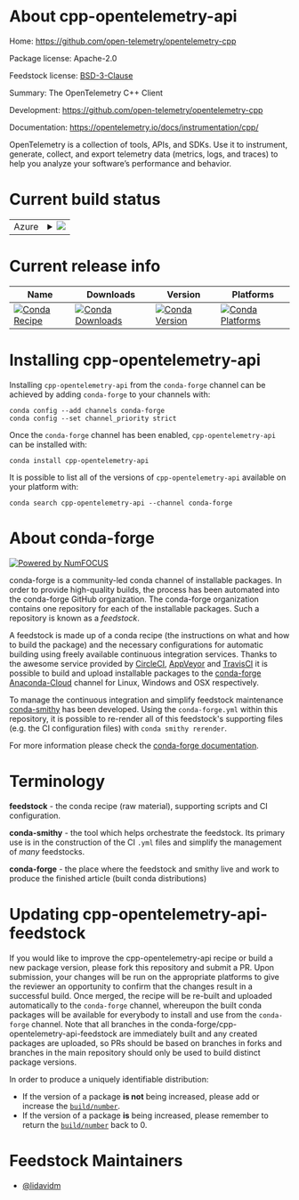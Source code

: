 About cpp-opentelemetry-api
===========================

Home: https://github.com/open-telemetry/opentelemetry-cpp

Package license: Apache-2.0

Feedstock license: [BSD-3-Clause](https://github.com/conda-forge/cpp-opentelemetry-api-feedstock/blob/master/LICENSE.txt)

Summary: The OpenTelemetry C++ Client

Development: https://github.com/open-telemetry/opentelemetry-cpp

Documentation: https://opentelemetry.io/docs/instrumentation/cpp/

OpenTelemetry is a collection of tools, APIs, and SDKs. Use it to
instrument, generate, collect, and export telemetry data (metrics,
logs, and traces) to help you analyze your software’s performance
and behavior.


Current build status
====================


<table>
    
  <tr>
    <td>Azure</td>
    <td>
      <details>
        <summary>
          <a href="https://dev.azure.com/conda-forge/feedstock-builds/_build/latest?definitionId=14770&branchName=master">
            <img src="https://dev.azure.com/conda-forge/feedstock-builds/_apis/build/status/cpp-opentelemetry-api-feedstock?branchName=master">
          </a>
        </summary>
        <table>
          <thead><tr><th>Variant</th><th>Status</th></tr></thead>
          <tbody><tr>
              <td>linux_64</td>
              <td>
                <a href="https://dev.azure.com/conda-forge/feedstock-builds/_build/latest?definitionId=14770&branchName=master">
                  <img src="https://dev.azure.com/conda-forge/feedstock-builds/_apis/build/status/cpp-opentelemetry-api-feedstock?branchName=master&jobName=linux&configuration=linux_64_" alt="variant">
                </a>
              </td>
            </tr><tr>
              <td>linux_aarch64</td>
              <td>
                <a href="https://dev.azure.com/conda-forge/feedstock-builds/_build/latest?definitionId=14770&branchName=master">
                  <img src="https://dev.azure.com/conda-forge/feedstock-builds/_apis/build/status/cpp-opentelemetry-api-feedstock?branchName=master&jobName=linux&configuration=linux_aarch64_" alt="variant">
                </a>
              </td>
            </tr><tr>
              <td>osx_64</td>
              <td>
                <a href="https://dev.azure.com/conda-forge/feedstock-builds/_build/latest?definitionId=14770&branchName=master">
                  <img src="https://dev.azure.com/conda-forge/feedstock-builds/_apis/build/status/cpp-opentelemetry-api-feedstock?branchName=master&jobName=osx&configuration=osx_64_" alt="variant">
                </a>
              </td>
            </tr><tr>
              <td>osx_arm64</td>
              <td>
                <a href="https://dev.azure.com/conda-forge/feedstock-builds/_build/latest?definitionId=14770&branchName=master">
                  <img src="https://dev.azure.com/conda-forge/feedstock-builds/_apis/build/status/cpp-opentelemetry-api-feedstock?branchName=master&jobName=osx&configuration=osx_arm64_" alt="variant">
                </a>
              </td>
            </tr><tr>
              <td>win_64</td>
              <td>
                <a href="https://dev.azure.com/conda-forge/feedstock-builds/_build/latest?definitionId=14770&branchName=master">
                  <img src="https://dev.azure.com/conda-forge/feedstock-builds/_apis/build/status/cpp-opentelemetry-api-feedstock?branchName=master&jobName=win&configuration=win_64_" alt="variant">
                </a>
              </td>
            </tr>
          </tbody>
        </table>
      </details>
    </td>
  </tr>
</table>

Current release info
====================

| Name | Downloads | Version | Platforms |
| --- | --- | --- | --- |
| [![Conda Recipe](https://img.shields.io/badge/recipe-cpp--opentelemetry--api-green.svg)](https://anaconda.org/conda-forge/cpp-opentelemetry-api) | [![Conda Downloads](https://img.shields.io/conda/dn/conda-forge/cpp-opentelemetry-api.svg)](https://anaconda.org/conda-forge/cpp-opentelemetry-api) | [![Conda Version](https://img.shields.io/conda/vn/conda-forge/cpp-opentelemetry-api.svg)](https://anaconda.org/conda-forge/cpp-opentelemetry-api) | [![Conda Platforms](https://img.shields.io/conda/pn/conda-forge/cpp-opentelemetry-api.svg)](https://anaconda.org/conda-forge/cpp-opentelemetry-api) |

Installing cpp-opentelemetry-api
================================

Installing `cpp-opentelemetry-api` from the `conda-forge` channel can be achieved by adding `conda-forge` to your channels with:

```
conda config --add channels conda-forge
conda config --set channel_priority strict
```

Once the `conda-forge` channel has been enabled, `cpp-opentelemetry-api` can be installed with:

```
conda install cpp-opentelemetry-api
```

It is possible to list all of the versions of `cpp-opentelemetry-api` available on your platform with:

```
conda search cpp-opentelemetry-api --channel conda-forge
```


About conda-forge
=================

[![Powered by
NumFOCUS](https://img.shields.io/badge/powered%20by-NumFOCUS-orange.svg?style=flat&colorA=E1523D&colorB=007D8A)](https://numfocus.org)

conda-forge is a community-led conda channel of installable packages.
In order to provide high-quality builds, the process has been automated into the
conda-forge GitHub organization. The conda-forge organization contains one repository
for each of the installable packages. Such a repository is known as a *feedstock*.

A feedstock is made up of a conda recipe (the instructions on what and how to build
the package) and the necessary configurations for automatic building using freely
available continuous integration services. Thanks to the awesome service provided by
[CircleCI](https://circleci.com/), [AppVeyor](https://www.appveyor.com/)
and [TravisCI](https://travis-ci.com/) it is possible to build and upload installable
packages to the [conda-forge](https://anaconda.org/conda-forge)
[Anaconda-Cloud](https://anaconda.org/) channel for Linux, Windows and OSX respectively.

To manage the continuous integration and simplify feedstock maintenance
[conda-smithy](https://github.com/conda-forge/conda-smithy) has been developed.
Using the ``conda-forge.yml`` within this repository, it is possible to re-render all of
this feedstock's supporting files (e.g. the CI configuration files) with ``conda smithy rerender``.

For more information please check the [conda-forge documentation](https://conda-forge.org/docs/).

Terminology
===========

**feedstock** - the conda recipe (raw material), supporting scripts and CI configuration.

**conda-smithy** - the tool which helps orchestrate the feedstock.
                   Its primary use is in the construction of the CI ``.yml`` files
                   and simplify the management of *many* feedstocks.

**conda-forge** - the place where the feedstock and smithy live and work to
                  produce the finished article (built conda distributions)


Updating cpp-opentelemetry-api-feedstock
========================================

If you would like to improve the cpp-opentelemetry-api recipe or build a new
package version, please fork this repository and submit a PR. Upon submission,
your changes will be run on the appropriate platforms to give the reviewer an
opportunity to confirm that the changes result in a successful build. Once
merged, the recipe will be re-built and uploaded automatically to the
`conda-forge` channel, whereupon the built conda packages will be available for
everybody to install and use from the `conda-forge` channel.
Note that all branches in the conda-forge/cpp-opentelemetry-api-feedstock are
immediately built and any created packages are uploaded, so PRs should be based
on branches in forks and branches in the main repository should only be used to
build distinct package versions.

In order to produce a uniquely identifiable distribution:
 * If the version of a package **is not** being increased, please add or increase
   the [``build/number``](https://docs.conda.io/projects/conda-build/en/latest/resources/define-metadata.html#build-number-and-string).
 * If the version of a package **is** being increased, please remember to return
   the [``build/number``](https://docs.conda.io/projects/conda-build/en/latest/resources/define-metadata.html#build-number-and-string)
   back to 0.

Feedstock Maintainers
=====================

* [@lidavidm](https://github.com/lidavidm/)

